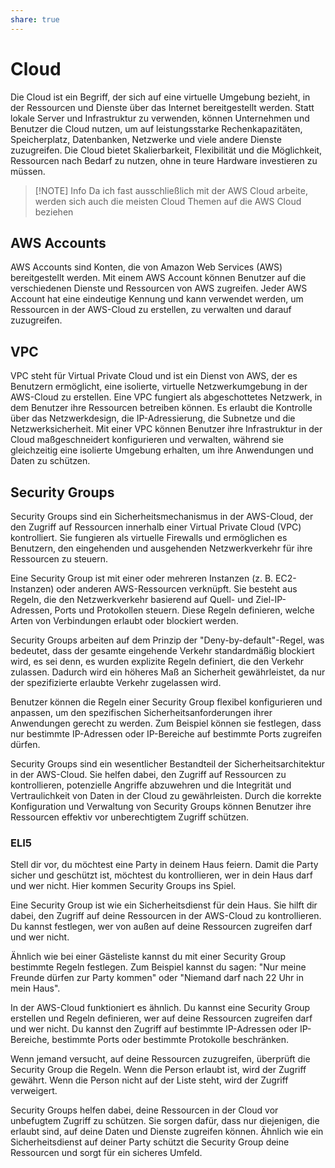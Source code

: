 ```yaml
---
share: true  
--- 
```

# Cloud
Die Cloud ist ein Begriff, der sich auf eine virtuelle Umgebung bezieht, in der Ressourcen und Dienste über das Internet bereitgestellt werden. Statt lokale Server und Infrastruktur zu verwenden, können Unternehmen und Benutzer die Cloud nutzen, um auf leistungsstarke Rechenkapazitäten, Speicherplatz, Datenbanken, Netzwerke und viele andere Dienste zuzugreifen. Die Cloud bietet Skalierbarkeit, Flexibilität und die Möglichkeit, Ressourcen nach Bedarf zu nutzen, ohne in teure Hardware investieren zu müssen.


> [!NOTE] Info
> Da ich fast ausschließlich mit der AWS Cloud arbeite, werden sich auch die meisten Cloud Themen auf die AWS Cloud beziehen



## AWS Accounts
AWS Accounts sind Konten, die von Amazon Web Services (AWS) bereitgestellt werden. Mit einem AWS Account können Benutzer auf die verschiedenen Dienste und Ressourcen von AWS zugreifen. Jeder AWS Account hat eine eindeutige Kennung und kann verwendet werden, um Ressourcen in der AWS-Cloud zu erstellen, zu verwalten und darauf zuzugreifen.


## VPC
VPC steht für Virtual Private Cloud und ist ein Dienst von AWS, der es Benutzern ermöglicht, eine isolierte, virtuelle Netzwerkumgebung in der AWS-Cloud zu erstellen. Eine VPC fungiert als abgeschottetes Netzwerk, in dem Benutzer ihre Ressourcen betreiben können. Es erlaubt die Kontrolle über das Netzwerkdesign, die IP-Adressierung, die Subnetze und die Netzwerksicherheit. Mit einer VPC können Benutzer ihre Infrastruktur in der Cloud maßgeschneidert konfigurieren und verwalten, während sie gleichzeitig eine isolierte Umgebung erhalten, um ihre Anwendungen und Daten zu schützen.


## Security Groups
Security Groups sind ein Sicherheitsmechanismus in der AWS-Cloud, der den Zugriff auf Ressourcen innerhalb einer Virtual Private Cloud (VPC) kontrolliert. Sie fungieren als virtuelle Firewalls und ermöglichen es Benutzern, den eingehenden und ausgehenden Netzwerkverkehr für ihre Ressourcen zu steuern.

Eine Security Group ist mit einer oder mehreren Instanzen (z. B. EC2-Instanzen) oder anderen AWS-Ressourcen verknüpft. Sie besteht aus Regeln, die den Netzwerkverkehr basierend auf Quell- und Ziel-IP-Adressen, Ports und Protokollen steuern. Diese Regeln definieren, welche Arten von Verbindungen erlaubt oder blockiert werden.

Security Groups arbeiten auf dem Prinzip der "Deny-by-default"-Regel, was bedeutet, dass der gesamte eingehende Verkehr standardmäßig blockiert wird, es sei denn, es wurden explizite Regeln definiert, die den Verkehr zulassen. Dadurch wird ein höheres Maß an Sicherheit gewährleistet, da nur der spezifizierte erlaubte Verkehr zugelassen wird.

Benutzer können die Regeln einer Security Group flexibel konfigurieren und anpassen, um den spezifischen Sicherheitsanforderungen ihrer Anwendungen gerecht zu werden. Zum Beispiel können sie festlegen, dass nur bestimmte IP-Adressen oder IP-Bereiche auf bestimmte Ports zugreifen dürfen.

Security Groups sind ein wesentlicher Bestandteil der Sicherheitsarchitektur in der AWS-Cloud. Sie helfen dabei, den Zugriff auf Ressourcen zu kontrollieren, potenzielle Angriffe abzuwehren und die Integrität und Vertraulichkeit von Daten in der Cloud zu gewährleisten. Durch die korrekte Konfiguration und Verwaltung von Security Groups können Benutzer ihre Ressourcen effektiv vor unberechtigtem Zugriff schützen.

### ELI5
Stell dir vor, du möchtest eine Party in deinem Haus feiern. Damit die Party sicher und geschützt ist, möchtest du kontrollieren, wer in dein Haus darf und wer nicht. Hier kommen Security Groups ins Spiel.

Eine Security Group ist wie ein Sicherheitsdienst für dein Haus. Sie hilft dir dabei, den Zugriff auf deine Ressourcen in der AWS-Cloud zu kontrollieren. Du kannst festlegen, wer von außen auf deine Ressourcen zugreifen darf und wer nicht.

Ähnlich wie bei einer Gästeliste kannst du mit einer Security Group bestimmte Regeln festlegen. Zum Beispiel kannst du sagen: "Nur meine Freunde dürfen zur Party kommen" oder "Niemand darf nach 22 Uhr in mein Haus".

In der AWS-Cloud funktioniert es ähnlich. Du kannst eine Security Group erstellen und Regeln definieren, wer auf deine Ressourcen zugreifen darf und wer nicht. Du kannst den Zugriff auf bestimmte IP-Adressen oder IP-Bereiche, bestimmte Ports oder bestimmte Protokolle beschränken.

Wenn jemand versucht, auf deine Ressourcen zuzugreifen, überprüft die Security Group die Regeln. Wenn die Person erlaubt ist, wird der Zugriff gewährt. Wenn die Person nicht auf der Liste steht, wird der Zugriff verweigert.

Security Groups helfen dabei, deine Ressourcen in der Cloud vor unbefugtem Zugriff zu schützen. Sie sorgen dafür, dass nur diejenigen, die erlaubt sind, auf deine Daten und Dienste zugreifen können. Ähnlich wie ein Sicherheitsdienst auf deiner Party schützt die Security Group deine Ressourcen und sorgt für ein sicheres Umfeld.